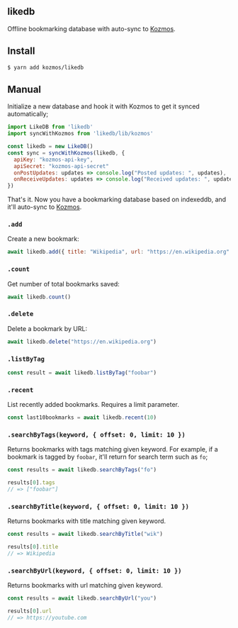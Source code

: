 
## likedb

Offline bookmarking database with auto-sync to [Kozmos](https://kozmos.cool).

## Install

```bash
$ yarn add kozmos/likedb
```

## Manual

Initialize a new database and hook it with Kozmos to get it synced automatically;

```js
import LikeDB from 'likedb'
import syncWithKozmos from 'likedb/lib/kozmos'

const likedb = new LikeDB()
const sync = syncWithKozmos(likedb, {
  apiKey: "kozmos-api-key",
  apiSecret: "kozmos-api-secret"
  onPostUpdates: updates => console.log("Posted updates: ", updates),
  onReceiveUpdates: updates => console.log("Received updates: ", updates)
})
```

That's it. Now you have a bookmarking database based on indexeddb, and it'll
auto-sync to [Kozmos](https://kozmos.cool).

### `.add`

Create a new bookmark:

```js
await likedb.add({ title: "Wikipedia", url: "https://en.wikipedia.org" })
```

### `.count`

Get number of total bookmarks saved:

```js
await likedb.count()
```

### `.delete`

Delete a bookmark by URL:

```js
await likedb.delete("https://en.wikipedia.org")
```

### `.listByTag`

```js
const result = await likedb.listByTag("foobar")
```

### `.recent`

List recently added bookmarks. Requires a limit parameter.

```js
const last10bookmarks = await likedb.recent(10)
```

### `.searchByTags(keyword, { offset: 0, limit: 10 })`

Returns bookmarks with tags matching given keyword. For example, if a bookmark is tagged by `foobar`,
it'll return for search term such as `fo`;

```js
const results = await likedb.searchByTags("fo")

results[0].tags
// => ["foobar"]
```

### `.searchByTitle(keyword, { offset: 0, limit: 10 })`

Returns bookmarks with title matching given keyword.

```js
const results = await likedb.searchByTitle("wik")

results[0].title
// => Wikipedia
```

### `.searchByUrl(keyword, { offset: 0, limit: 10 })`

Returns bookmarks with url matching given keyword.

```js
const results = await likedb.searchByUrl("you")

results[0].url
// => https://youtube.com
```
